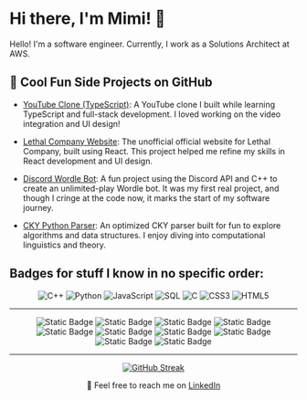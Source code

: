 # Hi there, I'm Mimi! 👋

Hello! I'm a software engineer. Currently, I work as a Solutions Architect at AWS.

## 🚀 Cool Fun Side Projects on GitHub

- [YouTube Clone (TypeScript)](https://github.com/cutecatfann/bootube): A YouTube clone I built while learning TypeScript and full-stack development. I loved working on the video integration and UI design!
  
- [Lethal Company Website](https://github.com/cutecatfann/Lethal-Company-Website): The unofficial official website for Lethal Company, built using React. This project helped me refine my skills in React development and UI design.

- [Discord Wordle Bot](https://github.com/cutecatfann/Discord-Wordle-Bot): A fun project using the Discord API and C++ to create an unlimited-play Wordle bot. It was my first real project, and though I cringe at the code now, it marks the start of my software journey.

- [CKY Python Parser](https://github.com/cutecatfann/CKY-Python-Parser): An optimized CKY parser built for fun to explore algorithms and data structures. I enjoy diving into computational linguistics and theory.

## Badges for stuff I know in no specific order:

<div align="center">

  ![C++](https://img.shields.io/badge/C%2B%2B-blue?logo=C%2B%2B)
  ![Python](https://img.shields.io/badge/Python-green?logo=Python)
  ![JavaScript](https://img.shields.io/badge/-JavaScript-%23F7DF1E?style=flat-square&logo=javascript&logoColor=yellow)
  ![SQL](https://img.shields.io/badge/SQL-orange?logo=SQL)
  ![C](https://img.shields.io/badge/C-purple?logo=C)
  ![CSS3](https://img.shields.io/badge/-CSS3-%231572B6?style=flat-square&logo=css3)
  ![HTML5](https://img.shields.io/badge/-HTML5-%23E34F26?style=flat-square&logo=html5&logoColor=white)

---

![Static Badge](https://img.shields.io/badge/Docker-purple?logo=Docker)
![Static Badge](https://img.shields.io/badge/React-orange?logo=React)
![Static Badge](https://img.shields.io/badge/DynamoDB-yellow?logo=DynamoDB)
![Static Badge](https://img.shields.io/badge/MongoDB-green?logo=MongoDB)
![Static Badge](https://img.shields.io/badge/React_Native-blue?logo=React_Native)
![Static Badge](https://img.shields.io/badge/Express-purple?logo=Express)
![Static Badge](https://img.shields.io/badge/Node.js-blue?logo=Node.js)
![Static Badge](https://img.shields.io/badge/AWS-red?logo=AWS)
![Static Badge](https://img.shields.io/badge/Azure-purple?logo=Azure)
![Static Badge](https://img.shields.io/badge/Google_Cloud_Platform-blue?logo=Google%20Cloud%20Platform)


---

[![GitHub Streak](https://streak-stats.demolab.com/?user=cutecatfann&theme=highcontrast&card_width=700&starting_year=2024)](https://git.io/streak-stats)

📱 Feel free to reach me on [LinkedIn](https://www.linkedin.com/in/mimi-pieper/)
